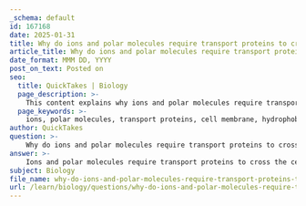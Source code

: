 ```yaml
---
_schema: default
id: 167168
date: 2025-01-31
title: Why do ions and polar molecules require transport proteins to cross the cell membrane?
article_title: Why do ions and polar molecules require transport proteins to cross the cell membrane?
date_format: MMM DD, YYYY
post_on_text: Posted on
seo:
  title: QuickTakes | Biology
  page_description: >-
    This content explains why ions and polar molecules require transport proteins to cross the cell membrane, highlighting the role of the hydrophobic lipid bilayer, selective permeability, and the mechanisms of facilitated diffusion and active transport.
  page_keywords: >-
    ions, polar molecules, transport proteins, cell membrane, hydrophobic barrier, selective permeability, channel proteins, carrier proteins, pumps, facilitated diffusion, active transport
author: QuickTakes
question: >-
    Why do ions and polar molecules require transport proteins to cross the cell membrane?
answer: >-
    Ions and polar molecules require transport proteins to cross the cell membrane primarily due to the hydrophobic nature of the lipid bilayer that forms the membrane. Here are the key reasons why these proteins are necessary:\n\n### 1. **Hydrophobic Barrier**\nThe cell membrane is composed of a lipid bilayer, which is hydrophobic (water-repelling) in nature. Ions and polar molecules are hydrophilic (water-attracting) and cannot easily diffuse through this hydrophobic barrier. Transport proteins facilitate their movement across the membrane.\n\n### 2. **Selective Permeability**\nThe cell membrane exhibits selective permeability, allowing certain substances to pass while restricting others. Transport proteins provide a selective mechanism for the movement of ions and polar molecules, ensuring that essential substances can enter or exit the cell while maintaining the integrity of the cellular environment.\n\n### 3. **Types of Transport Proteins**\nTransport proteins can be categorized into several types, each serving distinct functions:\n\n- **Channel Proteins**: These proteins form hydrophilic channels that allow specific ions and polar molecules to pass through the membrane. They can be open or gated, meaning they can open in response to specific signals.\n\n- **Carrier Proteins**: These proteins bind to specific substances and undergo conformational changes to transport the substance across the membrane. This process can occur via facilitated diffusion (passive transport) or active transport.\n\n- **Pumps**: These are specialized carrier proteins that require energy (usually from ATP) to move substances against their concentration gradient. An example is the Na+-K+ pump, which is crucial for maintaining cellular homeostasis by transporting sodium ions out of the cell and potassium ions into the cell.\n\n### 4. **Facilitated Diffusion and Active Transport**\n- **Facilitated Diffusion**: This is a passive transport process where ions and polar molecules move down their concentration gradient through transport proteins without the expenditure of energy. For example, glucose enters cells via facilitated diffusion through specific carrier proteins.\n\n- **Active Transport**: This process requires energy to move ions and polar molecules against their concentration gradient. The Na+-K+ pump is a prime example, using ATP to transport sodium ions out of the cell and potassium ions into the cell.\n\n### Conclusion\nIn summary, transport proteins are essential for the movement of ions and polar molecules across the cell membrane due to the hydrophobic nature of the lipid bilayer, the selective permeability of the membrane, and the need for specialized mechanisms to facilitate both passive and active transport processes.
subject: Biology
file_name: why-do-ions-and-polar-molecules-require-transport-proteins-to-cross-the-cell-membrane.md
url: /learn/biology/questions/why-do-ions-and-polar-molecules-require-transport-proteins-to-cross-the-cell-membrane
---
```


&nbsp;